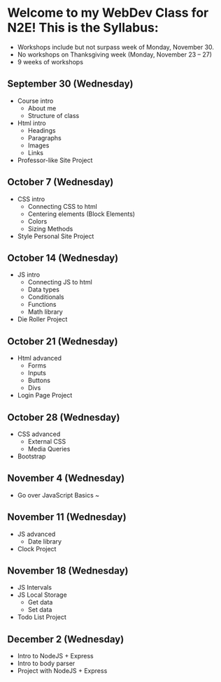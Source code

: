 # Welcome to my WebDev Class for N2E! This is the Syllabus: 

- Workshops include but not surpass week of Monday, November 30. 
- No workshops on Thanksgiving week (Monday, November 23 – 27)
- 9 weeks of workshops

## September 30 (Wednesday)
- Course intro
  - About me
  - Structure of class
- Html intro
  - Headings
  - Paragraphs
  - Images
  - Links
- Professor-like Site Project

## October 7 (Wednesday)
- CSS intro
  - Connecting CSS to html
  - Centering elements (Block Elements)
  - Colors
  - Sizing Methods
- Style Personal Site Project

## October 14 (Wednesday)
- JS intro
  - Connecting JS to html
  - Data types
  - Conditionals
  - Functions
  - Math library
- Die Roller Project


## October 21 (Wednesday)
- Html advanced
  - Forms
  - Inputs
  - Buttons
  - Divs
- Login Page Project


## October 28 (Wednesday)
- CSS advanced
  - External CSS
  - Media Queries
- Bootstrap


## November 4 (Wednesday)
- Go over JavaScript Basics ~

## November 11 (Wednesday)
- JS advanced
  - Date library
- Clock Project

## November 18 (Wednesday)
- JS Intervals 
- JS Local Storage
  - Get data
  - Set data
- Todo List Project

## December 2 (Wednesday)
- Intro to NodeJS + Express
- Intro to body parser
- Project with NodeJS + Express
